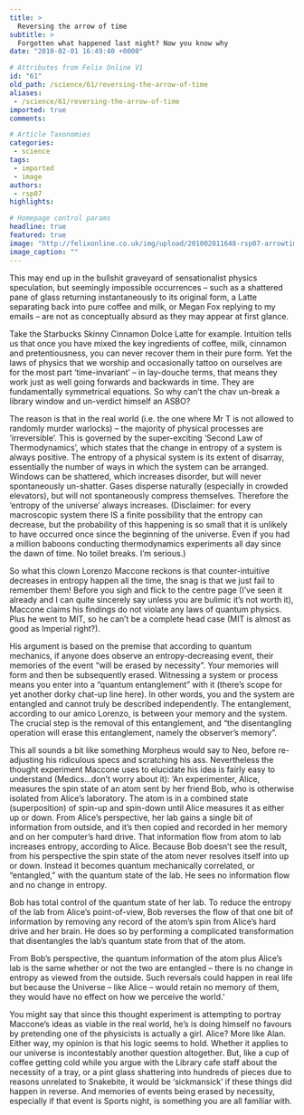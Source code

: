 ```yaml
---
title: >
  Reversing the arrow of time
subtitle: >
  Forgotten what happened last night? Now you know why
date: "2010-02-01 16:49:40 +0000"

# Attributes from Felix Online V1
id: "61"
old_path: /science/61/reversing-the-arrow-of-time
aliases:
 - /science/61/reversing-the-arrow-of-time
imported: true
comments:

# Article Taxonomies
categories:
 - science
tags:
 - imported
 - image
authors:
 - rsp07
highlights:

# Homepage control params
headline: true
featured: true
image: "http://felixonline.co.uk/img/upload/201002011648-rsp07-arrowtim.jpg"
image_caption: ""
---
```


This may end up in the bullshit graveyard of sensationalist physics speculation, but seemingly impossible occurrences – such as a shattered pane of glass returning instantaneously to its original form, a Latte separating back into pure coffee and milk, or Megan Fox replying to my emails – are not as conceptually absurd as they may appear at first glance.

Take the Starbucks Skinny Cinnamon Dolce Latte for example. Intuition tells us that once you have mixed the key ingredients of coffee, milk, cinnamon and pretentiousness, you can never recover them in their pure form. Yet the laws of physics that we worship and occasionally tattoo on ourselves are for the most part ‘time-invariant’ – in lay-douche terms, that means they work just as well going forwards and backwards in time. They are fundamentally symmetrical equations. So why can’t the chav un-break a library window and un-verdict himself an ASBO?

The reason is that in the real world (i.e. the one where Mr T is not allowed to randomly murder warlocks) – the majority of physical processes are ‘irreversible’. This is governed by the super-exciting ‘Second Law of Thermodynamics’, which states that the change in entropy of a system is always positive. The entropy of a physical system is its extent of disarray, essentially the number of ways in which the system can be arranged. Windows can be shattered, which increases disorder, but will never spontaneously un-shatter. Gases disperse naturally (especially in crowded elevators), but will not spontaneously compress themselves. Therefore the ‘entropy of the universe’ always increases. (Disclaimer: for every macroscopic system there IS a finite possibility that the entropy can decrease, but the probability of this happening is so small that it is unlikely to have occurred once since the beginning of the universe. Even if you had a million baboons conducting thermodynamics experiments all day since the dawn of time. No toilet breaks. I’m serious.)

So what this clown Lorenzo Maccone reckons is that counter-intuitive decreases in entropy happen all the time, the snag is that we just fail to remember them! Before you sigh and flick to the centre page (I’ve seen it already and I can quite sincerely say unless you are bulimic it’s not worth it), Maccone claims his findings do not violate any laws of quantum physics. Plus he went to MIT, so he can’t be a complete head case (MIT is almost as good as Imperial right?).

His argument is based on the premise that according to quantum mechanics, if anyone does observe an entropy-decreasing event, their memories of the event “will be erased by necessity”. Your memories will form and then be subsequently erased. Witnessing a system or process means you enter into a “quantum entanglement” with it (there’s scope for yet another dorky chat-up line here). In other words, you and the system are entangled and cannot truly be described independently. The entanglement, according to our amico Lorenzo, is between your memory and the system. The crucial step is the removal of this entanglement, and “the disentangling operation will erase this entanglement, namely the observer’s memory”.

This all sounds a bit like something Morpheus would say to Neo, before re-adjusting his ridiculous specs and scratching his ass. Nevertheless the thought experiment Maccone uses to elucidate his idea is fairly easy to understand (Medics...don’t worry about it):
 ‘An experimenter, Alice, measures the spin state of an atom sent by her friend Bob, who is otherwise isolated from Alice’s laboratory. The atom is in a combined state (superposition) of spin-up and spin-down until Alice measures it as either up or down.
 From Alice’s perspective, her lab gains a single bit of information from outside, and it’s then copied and recorded in her memory and on her computer’s hard drive. That information flow from atom to lab increases entropy, according to Alice. Because Bob doesn’t see the result, from his perspective the spin state of the atom never resolves itself into up or down. Instead it becomes quantum mechanically correlated, or “entangled,” with the quantum state of the lab. He sees no information flow and no change in entropy.

Bob has total control of the quantum state of her lab. To reduce the entropy of the lab from Alice’s point-of-view, Bob reverses the flow of that one bit of information by removing any record of the atom’s spin from Alice’s hard drive and her brain. He does so by performing a complicated transformation that disentangles the lab’s quantum state from that of the atom.

From Bob’s perspective, the quantum information of the atom plus Alice’s lab is the same whether or not the two are entangled – there is no change in entropy as viewed from the outside. Such reversals could happen in real life but because the Universe – like Alice – would retain no memory of them, they would have no effect on how we perceive the world.’

You might say that since this thought experiment is attempting to portray Maccone’s ideas as viable in the real world, he’s is doing himself no favours by pretending one of the physicists is actually a girl. Alice? More like Alan. Either way, my opinion is that his logic seems to hold. Whether it applies to our universe is incontestably another question altogether. But, like a cup of coffee getting cold while you argue with the Library cafe staff about the necessity of a tray, or a pint glass shattering into hundreds of pieces due to reasons unrelated to Snakebite, it would be ‘sickmansick’ if these things did happen in reverse. And memories of events being erased by necessity, especially if that event is Sports night, is something you are all familiar with.
